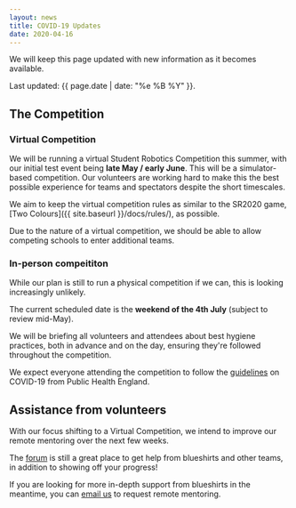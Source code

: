 ```yaml
---
layout: news
title: COVID-19 Updates
date: 2020-04-16
---
```


We will keep this page updated with new information as it becomes available.

Last updated: {{ page.date | date: "%e %B %Y" }}.

## The Competition

### Virtual Competition

We will be running a virtual Student Robotics Competition this summer, with our initial test event being **late May / early June**. This will be a simulator-based competition. Our volunteers are working hard to make this the best possible experience for teams and spectators despite the short timescales.

We aim to keep the virtual competition rules as similar to the SR2020 game, [Two Colours]({{ site.baseurl }}/docs/rules/), as possible.

Due to the nature of a virtual competition, we should be able to allow competing schools to enter additional teams.

### In-person compeititon

While our plan is still to run a physical competition if we can, this is looking increasingly unlikely.

The current scheduled date is the **weekend of the 4th July** (subject to review mid-May).

We will be briefing all volunteers and attendees about best hygiene practices, both in advance and on the day, ensuring they're followed throughout the competition.

We expect everyone attending the competition to follow the [guidelines][phe-guidelines] on COVID-19 from Public Health England.

## Assistance from volunteers

With our focus shifting to a Virtual Competition, we intend to improve our remote mentoring over the next few weeks.

The [forum][forum] is still a great place to get help from blueshirts and other teams, in addition to showing off your progress!

If you are looking for more in-depth support from blueshirts in the meantime, you can [email us][teams-email] to request remote mentoring.

[phe-guidelines]: https://www.gov.uk/government/publications/guidance-to-educational-settings-about-covid-19/guidance-to-educational-settings-about-covid-19
[forum]: https://studentrobotics.org/forum/
[teams-email]: mailto:teams@studentrobotics.org
